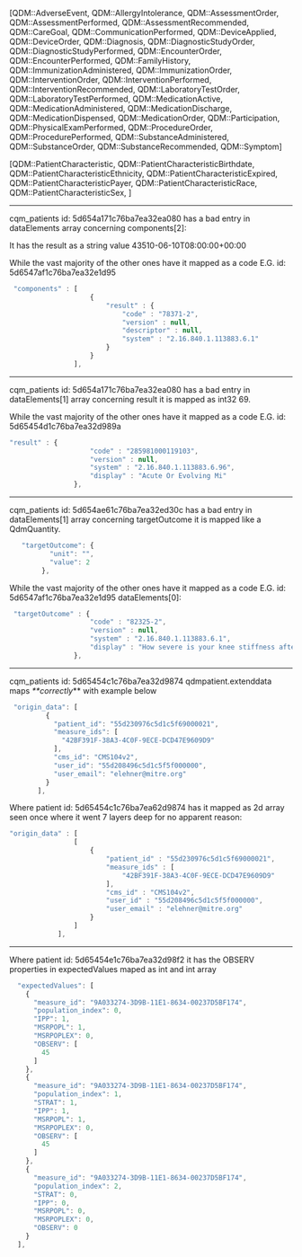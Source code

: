 
[QDM::AdverseEvent, QDM::AllergyIntolerance, QDM::AssessmentOrder, QDM::AssessmentPerformed, QDM::AssessmentRecommended,
 QDM::CareGoal, QDM::CommunicationPerformed, QDM::DeviceApplied, QDM::DeviceOrder, QDM::Diagnosis, QDM::DiagnosticStudyOrder,
 QDM::DiagnosticStudyPerformed, QDM::EncounterOrder, QDM::EncounterPerformed, QDM::FamilyHistory, QDM::ImmunizationAdministered,
  QDM::ImmunizationOrder, QDM::InterventionOrder, QDM::InterventionPerformed, QDM::InterventionRecommended, QDM::LaboratoryTestOrder, 
  QDM::LaboratoryTestPerformed, QDM::MedicationActive, QDM::MedicationAdministered, QDM::MedicationDischarge, QDM::MedicationDispensed, 
  QDM::MedicationOrder, QDM::Participation,
   QDM::PhysicalExamPerformed, QDM::ProcedureOrder, QDM::ProcedurePerformed, QDM::SubstanceAdministered, 
   QDM::SubstanceOrder, QDM::SubstanceRecommended, QDM::Symptom]

 [QDM::PatientCharacteristic, QDM::PatientCharacteristicBirthdate, QDM::PatientCharacteristicEthnicity,
   QDM::PatientCharacteristicExpired, QDM::PatientCharacteristicPayer, QDM::PatientCharacteristicRace, QDM::PatientCharacteristicSex, ]

---
cqm_patients id: 5d654a171c76ba7ea32ea080 has a bad entry in dataElements array concerning components[2]:

It has the result as a string value 43510-06-10T08:00:00+00:00

While the vast majority of the other ones have it mapped as a code E.G. id: 5d6547af1c76ba7ea32e1d95
```javascript
 "components" : [ 
                    {
                        "result" : {
                            "code" : "78371-2",
                            "version" : null,
                            "descriptor" : null,
                            "system" : "2.16.840.1.113883.6.1"
                        }
                    }
                ],
```
---

cqm_patients id: 5d654a171c76ba7ea32ea080 has a bad entry in dataElements[1] array concerning result it is mapped as int32 69.

While the vast majority of the other ones have it mapped as a code E.G. id: 5d65454d1c76ba7ea32d989a

```javascript
"result" : {
                    "code" : "285981000119103",
                    "version" : null,
                    "system" : "2.16.840.1.113883.6.96",
                    "display" : "Acute Or Evolving Mi"
                },
```
---

cqm_patients id: 5d654ae61c76ba7ea32ed30c has a bad entry in dataElements[1] array concerning targetOutcome it is mapped
 like a QdmQuantity.
 
```javascript
   "targetOutcome": {
          "unit": "",
          "value": 2
        },
```

While the vast majority of the other ones have it mapped as a code E.G. id: 5d6547af1c76ba7ea32e1d95 dataElements[0]:

```javascript
 "targetOutcome" : {
                    "code" : "82325-2",
                    "version" : null,
                    "system" : "2.16.840.1.113883.6.1",
                    "display" : "How severe is your knee stiffness after first wakening in the morning during the last week [KOOS]"
                },
```

---

cqm_patients id: 5d65454c1c76ba7ea32d9874 qdmpatient.extenddata maps _**correctly_** with example below


```javascript
 "origin_data": [
         {
           "patient_id": "55d230976c5d1c5f69000021",
           "measure_ids": [
             "42BF391F-38A3-4C0F-9ECE-DCD47E9609D9"
           ],
           "cms_id": "CMS104v2",
           "user_id": "55d208496c5d1c5f5f000000",
           "user_email": "elehner@mitre.org"
         }
       ],
```

Where patient id: 5d65454c1c76ba7ea62d9874 has it mapped as 2d array seen once where it went 7 layers deep for no apparent 
reason:

```javascript
"origin_data" : [ 
                [ 
                    {
                        "patient_id" : "55d230976c5d1c5f69000021",
                        "measure_ids" : [ 
                            "42BF391F-38A3-4C0F-9ECE-DCD47E9609D9"
                        ],
                        "cms_id" : "CMS104v2",
                        "user_id" : "55d208496c5d1c5f5f000000",
                        "user_email" : "elehner@mitre.org"
                    }
                ]
            ],
```

---

Where patient id: 5d65454e1c76ba7ea32d98f2 it has the OBSERV properties in expectedValues maped as int and int array

```javascript
  "expectedValues": [
    {
      "measure_id": "9A033274-3D9B-11E1-8634-00237D5BF174",
      "population_index": 0,
      "IPP": 1,
      "MSRPOPL": 1,
      "MSRPOPLEX": 0,
      "OBSERV": [
        45
      ]
    },
    {
      "measure_id": "9A033274-3D9B-11E1-8634-00237D5BF174",
      "population_index": 1,
      "STRAT": 1,
      "IPP": 1,
      "MSRPOPL": 1,
      "MSRPOPLEX": 0,
      "OBSERV": [
        45
      ]
    },
    {
      "measure_id": "9A033274-3D9B-11E1-8634-00237D5BF174",
      "population_index": 2,
      "STRAT": 0,
      "IPP": 0,
      "MSRPOPL": 0,
      "MSRPOPLEX": 0,
      "OBSERV": 0
    }
  ],
```